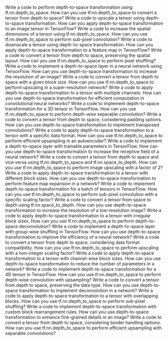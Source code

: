 Write a code to perform depth-to-space transformation using tf.nn.depth_to_space.
How can you use tf.nn.depth_to_space to convert a tensor from depth to space?
Write a code to upscale a tensor using depth-to-space transformation.
How can you apply depth-to-space transformation to an image tensor in TensorFlow?
Write a code to increase the spatial dimensions of a tensor using tf.nn.depth_to_space.
How can you use tf.nn.depth_to_space to perform sub-pixel convolution?
Write a code to downscale a tensor using depth-to-space transformation.
How can you apply depth-to-space transformation to a feature map in TensorFlow?
Write a code to convert a tensor from depth to space, preserving the spatial layout.
How can you use tf.nn.depth_to_space to perform pixel shuffling?
Write a code to implement a depth-to-space layer in a neural network using TensorFlow.
How can you use depth-to-space transformation to increase the resolution of an image?
Write a code to convert a tensor from depth to space with a given block size.
How can you use tf.nn.depth_to_space to perform upscaling in a super-resolution network?
Write a code to apply depth-to-space transformation to a tensor with multiple channels.
How can you use depth-to-space transformation for efficient computation in convolutional neural networks?
Write a code to implement depth-to-space transformation for a 3D tensor in TensorFlow.
How can you use tf.nn.depth_to_space to perform depth-wise separable convolution?
Write a code to convert a tensor from depth to space, considering padding options.
How can you use depth-to-space transformation to implement transposed convolutions?
Write a code to apply depth-to-space transformation to a tensor with a specific data format.
How can you use tf.nn.depth_to_space to perform efficient upsampling in an autoencoder?
Write a code to implement a depth-to-space layer with trainable parameters in TensorFlow.
How can you use depth-to-space transformation to increase the receptive field of a neural network?
Write a code to convert a tensor from depth to space and vice versa using tf.nn.depth_to_space and tf.nn.space_to_depth.
How can you use tf.nn.depth_to_space to perform image upscaling with a factor of 2?
Write a code to apply depth-to-space transformation to a tensor with different block sizes.
How can you use depth-to-space transformation to perform feature map expansion in a network?
Write a code to implement depth-to-space transformation for a batch of tensors in TensorFlow.
How can you use tf.nn.depth_to_space to perform sub-pixel convolution with a specific scaling factor?
Write a code to convert a tensor from space to depth using tf.nn.space_to_depth.
How can you use depth-to-space transformation to increase the resolution of a low-resolution image?
Write a code to apply depth-to-space transformation to a tensor with irregular block sizes.
How can you use tf.nn.depth_to_space to perform depth-to-space deconvolution?
Write a code to implement a depth-to-space layer with group-wise shuffling in TensorFlow.
How can you use depth-to-space transformation to improve the efficiency of a neural network?
Write a code to convert a tensor from depth to space, considering data format compatibility.
How can you use tf.nn.depth_to_space to perform upscaling with a non-integer scaling factor?
Write a code to apply depth-to-space transformation to a tensor with channel-wise block sizes.
How can you use depth-to-space transformation to reduce the number of parameters in a network?
Write a code to implement depth-to-space transformation for a 4D tensor in TensorFlow.
How can you use tf.nn.depth_to_space to perform depth-wise convolution with upsampling?
Write a code to convert a tensor from depth to space, preserving the data type.
How can you use depth-to-space transformation to implement deconvolution in a network?
Write a code to apply depth-to-space transformation to a tensor with overlapping blocks.
How can you use tf.nn.depth_to_space to perform sub-pixel shuffling?
Write a code to implement depth-to-space transformation with custom block rearrangement rules.
How can you use depth-to-space transformation to enhance fine-grained details in an image?
Write a code to convert a tensor from depth to space, considering border handling options.
How can you use tf.nn.depth_to_space to perform efficient upsampling with separable convolutions?